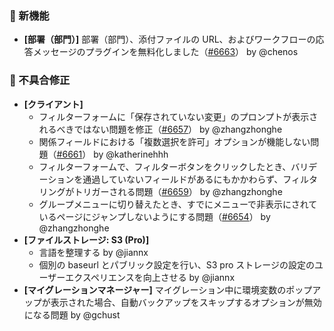 ### 🎉 新機能

* **[部署（部門）]** 部署（部門）、添付ファイルの URL、およびワークフローの応答メッセージのプラグインを無料化しました（[#6663](https://github.com/nocobase/nocobase/pull/6663)） by @chenos

### 🐛 不具合修正

* **[クライアント]**
  * フィルターフォームに「保存されていない変更」のプロンプトが表示されるべきではない問題を修正（[#6657](https://github.com/nocobase/nocobase/pull/6657)） by @zhangzhonghe
  * 関係フィールドにおける「複数選択を許可」オプションが機能しない問題（[#6661](https://github.com/nocobase/nocobase/pull/6661)） by @katherinehhh
  * フィルターフォームで、フィルターボタンをクリックしたとき、バリデーションを通過していないフィールドがあるにもかかわらず、フィルタリングがトリガーされる問題（[#6659](https://github.com/nocobase/nocobase/pull/6659)） by @zhangzhonghe
  * グループメニューに切り替えたとき、すでにメニューで非表示にされているページにジャンプしないようにする問題（[#6654](https://github.com/nocobase/nocobase/pull/6654)） by @zhangzhonghe
* **[ファイルストレージ: S3 (Pro)]**
  * 言語を整理する by @jiannx
  * 個別の baseurl とパブリック設定を行い、S3 pro ストレージの設定のユーザーエクスペリエンスを向上させる by @jiannx
* **[マイグレーションマネージャー]** マイグレーション中に環境変数のポップアップが表示された場合、自動バックアップをスキップするオプションが無効になる問題 by @gchust
